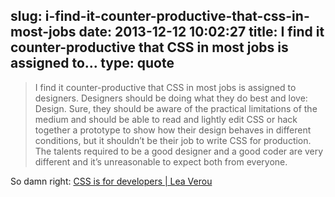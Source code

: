 slug: i-find-it-counter-productive-that-css-in-most-jobs
date: 2013-12-12 10:02:27
title: I find it counter-productive that CSS in most jobs is assigned to...
type: quote
---

> I find it counter-productive that CSS in most jobs is assigned to designers. Designers should be doing what they do best and love: Design. Sure, they should be aware of the practical limitations of the medium and should be able to read and lightly edit CSS or hack together a prototype to show how their design behaves in different conditions, but it shouldn’t be their job to write CSS for production. The talents required to be a good designer and a good coder are very different and it’s unreasonable to expect both from everyone.

So damn right: [CSS is for developers | Lea Verou](http://lea.verou.me/2013/12/css-is-for-developers/?utm_source=html5weekly&utm_medium=email)
